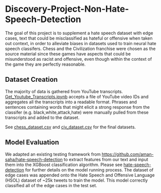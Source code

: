 # Discovery-Project-Non-Hate-Speech-Detection

The goal of this project is to supplement a hate speech dataset with edge cases, text that could be misclassified as hateful or offensive when taken out context, in order to alleviate biases in datasets used to train neural hate speech classifers. Chess and the Civilization franchise were chosen as the source material since these games have aspects that could be misunderstood as racist and offensive, even though within the context of the game they are perfectly reasonable. 

## Dataset Creation

The majority of data is gathered from YouTube transcripts. [Get_Youtube_Transcripts.ipynb](Get_Youtube_Transcripts.ipynb) accepts a file of YouTube video IDs and aggregates all the transcripts into a readable format. Phrases and sentences containing words that might elicit a strong response from the classifer (e.g. black,white,attack,hate) were manually pulled from these transcripts and added to the dataset.

See [chess_dataset.csv](chess_dataset.csv) and [civ_dataset.csv](civ_dataset.csv) for the final datasets.

## Model Evaluation

We adapted an existing testing framework from https://github.com/aman-saha/hate-speech-detection to extract features from our text and input them into the XGBoost classification algorithm. Please see [hate-speech-detection](hate-speech-detection) for further details on the model running process. The dataset of edge cases was appended onto the Hate Speech and Offensive Language (HSOL) dataset of ~25k tweets to train the model. This model correctly classified all of the edge cases in the test set. 

